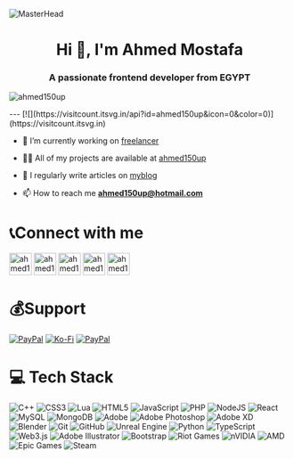 ![MasterHead](http://www.pramukhdigital.com/wp-content/uploads/2018/07/New-PNC-Animated-Banners.gif)
<h1 align="center">Hi 👋, I'm Ahmed Mostafa</h1>
<h3 align="center">A passionate frontend developer from EGYPT</h3>
<p><img src="https://github-readme-stats.vercel.app/api/top-langs/?username=ahmed150up&theme=github_dark_dimmed&hide_border=true&include_all_commits=false&count_private=false&layout=compact" alt="ahmed150up" /></p>
---
[![](https://visitcount.itsvg.in/api?id=ahmed150up&icon=0&color=0)](https://visitcount.itsvg.in)

<!-- Proudly created with GPRM ( https://gprm.itsvg.in ) -->
- 🔭 I’m currently working on [freelancer](https://ahmed150up.site)

- 👨‍💻 All of my projects are available at [ahmed150up](https://ahmed150up.site/)

- 📝 I regularly write articles on [myblog](https://blog.ahmed150up.site)

- 📫 How to reach me **ahmed150up@hotmail.com**

      
# 📞Connect with me
<p align="left">
<a href="https://codepen.io/ahmed150up" target="blank"><img align="center" src="https://raw.githubusercontent.com/rahuldkjain/github-profile-readme-generator/master/src/images/icons/Social/codepen.svg" alt="ahmed150up" height="40" width="40" /></a>
<a href="https://api.whatsapp.com/send?phone=201121358942" target="blank"><img align="center" src="https://upload.wikimedia.org/wikipedia/commons/thumb/6/6b/WhatsApp.svg/512px-WhatsApp.svg.png" alt="ahmed150up" height="40" width="40" /></a>
<a href="https://uiverse.io/profile/ahmed150up" target="blank"><img align="center" src="https://uiverse.io/favicon-32x32.png" alt="ahmed150up" height="40" width="40" /></a>
<a href="https://twitter.com/ahmed150up" target="blank"><img align="center" src="https://raw.githubusercontent.com/rahuldkjain/github-profile-readme-generator/master/src/images/icons/Social/twitter.svg" alt="ahmed150up" height="40" width="40" /></a>
<a href="https://instagram.com/ahmed150up" target="blank"><img align="center" src="https://raw.githubusercontent.com/rahuldkjain/github-profile-readme-generator/master/src/images/icons/Social/instagram.svg" alt="ahmed150up" height="40" width="40" /></a>
<!--  <a href="https://mostaql.com/u/ENAhmed_M" target="blank"><img align="center" src="https://mostaql.hsoubcdn.com/public/assets/cards/favicon.png?id=54fb3580d899537f17f3cde78d3b24f8" alt="ahmed150up" height="40" width="40" /></a> -->
<!--  <a href="https://picalica.com/u/ENAhmed_M" target="blank"><img align="center" src="https://zaetoon.hsoubcdn.com/helpdesk/12/files/bc71a334-d34d-442a-9ae4-4fb86ffe6c4f.png" alt="ahmed150up" height="40" width="40" /></a> -->
 <!-- <a href="https://khamsat.com/user/ahmed150up" target="blank"><img align="center" src="https://khamsat.hsoubcdn.com/assets/images/favicon-740117d323c70fbc071fefd88fbff2f0bb0746f995a2f852ac2d46bea229f212.png" alt="ahmed150up" height="40" width="40" /></a>
</p> -->



<br>

 # 💰Support
  [![PayPal](https://img.shields.io/badge/PayPal-00457C?style=for-the-badge&logo=paypal&logoColor=white)](https://paypal.me/ahmed150up) 
  [![Ko-Fi](https://img.shields.io/badge/Ko--fi-F16061?style=for-the-badge&logo=ko-fi&logoColor=white)](https://ko-fi.com/ahmed150up) 
  [![PayPal](https://img.shields.io/badge/instapay-purple?style=for-the-badge)](https://ipn.eg/S/ahmed150up/instapay/4yShio) 


  # 💻 Tech Stack
![C++](https://img.shields.io/badge/c++-%2300599C.svg?style=for-the-badge&logo=c%2B%2B&logoColor=white) ![CSS3](https://img.shields.io/badge/css3-%231572B6.svg?style=for-the-badge&logo=css3&logoColor=white) ![Lua](https://img.shields.io/badge/lua-%232C2D72.svg?style=for-the-badge&logo=lua&logoColor=white) ![HTML5](https://img.shields.io/badge/html5-%23E34F26.svg?style=for-the-badge&logo=html5&logoColor=white) ![JavaScript](https://img.shields.io/badge/javascript-%23323330.svg?style=for-the-badge&logo=javascript&logoColor=%23F7DF1E) ![PHP](https://img.shields.io/badge/php-%23777BB4.svg?style=for-the-badge&logo=php&logoColor=white) ![NodeJS](https://img.shields.io/badge/node.js-6DA55F?style=for-the-badge&logo=node.js&logoColor=white) ![React](https://img.shields.io/badge/react-%2320232a.svg?style=for-the-badge&logo=react&logoColor=%2361DAFB) ![MySQL](https://img.shields.io/badge/mysql-4479A1.svg?style=for-the-badge&logo=mysql&logoColor=white) ![MongoDB](https://img.shields.io/badge/MongoDB-%234ea94b.svg?style=for-the-badge&logo=mongodb&logoColor=white) ![Adobe](https://img.shields.io/badge/adobe-%23FF0000.svg?style=for-the-badge&logo=adobe&logoColor=white) ![Adobe Photoshop](https://img.shields.io/badge/adobe%20photoshop-%2331A8FF.svg?style=for-the-badge&logo=adobe%20photoshop&logoColor=white) ![Adobe XD](https://img.shields.io/badge/Adobe%20XD-470137?style=for-the-badge&logo=Adobe%20XD&logoColor=#FF61F6) ![Blender](https://img.shields.io/badge/blender-%23F5792A.svg?style=for-the-badge&logo=blender&logoColor=white) ![Git](https://img.shields.io/badge/git-%23F05033.svg?style=for-the-badge&logo=git&logoColor=white) ![GitHub](https://img.shields.io/badge/github-%23121011.svg?style=for-the-badge&logo=github&logoColor=white) ![Unreal Engine](https://img.shields.io/badge/unrealengine-%23313131.svg?style=for-the-badge&logo=unrealengine&logoColor=white) ![Python](https://img.shields.io/badge/python-3670A0?style=for-the-badge&logo=python&logoColor=ffdd54) ![TypeScript](https://img.shields.io/badge/typescript-%23007ACC.svg?style=for-the-badge&logo=typescript&logoColor=white) ![Web3.js](https://img.shields.io/badge/web3.js-F16822?style=for-the-badge&logo=web3.js&logoColor=white) ![Adobe Illustrator](https://img.shields.io/badge/adobe%20illustrator-%23FF9A00.svg?style=for-the-badge&logo=adobe%20illustrator&logoColor=white) ![Bootstrap](https://img.shields.io/badge/bootstrap-%238511FA.svg?style=for-the-badge&logo=bootstrap&logoColor=white) ![Riot Games](https://img.shields.io/badge/riotgames-D32936.svg?style=for-the-badge&logo=riotgames&logoColor=white) ![nVIDIA](https://img.shields.io/badge/nVIDIA-%2376B900.svg?style=for-the-badge&logo=nVIDIA&logoColor=white) ![AMD](https://img.shields.io/badge/AMD-%23000000.svg?style=for-the-badge&logo=amd&logoColor=white) ![Epic Games](https://img.shields.io/badge/epicgames-%23313131.svg?style=for-the-badge&logo=epicgames&logoColor=white) ![Steam](https://img.shields.io/badge/steam-%23000000.svg?style=for-the-badge&logo=steam&logoColor=white)

